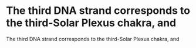 # The third DNA strand corresponds to the third-Solar Plexus chakra, and

The third DNA strand corresponds to the third-Solar Plexus chakra, and
